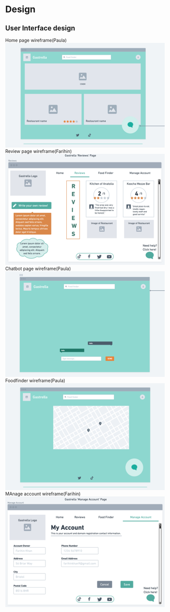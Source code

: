 # Design

## User Interface design
Home page wireframe(Paula)
![Insert your Wireframes Here](images/homewireframe.png)
Review page wireframe(Farihin)
![Insert your Wireframes Here](images/reviewpage.png)
Chatbot page wireframe(Paula)
![Insert your Wireframes Here](images/chatbotwireframe.png)
Foodfinder wireframe(Paula)
![Insert your Wireframes Here](images/mapwireframe.png)
MAnage account wireframe(Farihin)
![Insert your Wireframes Here](images/manageaccountpage.png)

